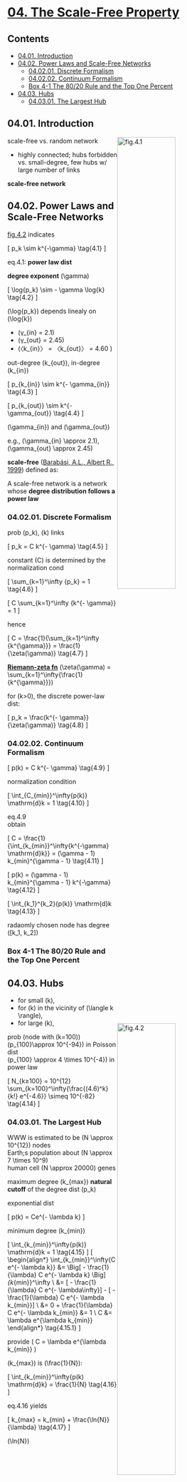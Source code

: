 <!--
Filename: 	note.md
Project: 	/Users/shume/Developer/NetworkScience/NetworkScience/04
Author: 	shumez <https://github.com/shumez>
Created: 	2019-03-28 19:54:5
Modified: 	2019-04-25 21:55:27
-----
Copyright (c) 2019 shumez
-->

# [04. The Scale-Free Property][c04]

## Contents

* [04.01. Introduction](#0401_introduction)
* [04.02. Power Laws and Scale-Free Networks](#0402_power_laws_and_scale-free_networks)
    * [04.02.01. Discrete Formalism](#040201_discrete_formalism)
    * [04.02.02. Continuum Formalism](#040202_continuum_formalism)
    * [Box 4-1 The 80/20 Rule and the Top One Percent](#box_4-1_the_8020_rule_and_the_top_one_percent)
* [04.03. Hubs](#0403_hubs)
    * [04.03.01. The Largest Hub](#040301_the_largest_hub)


## 04.01. Introduction

[![fig.4.1][fig_04_01]][fig_04_01]

scale-free vs. random network

* highly connected; hubs forbidden vs. small-degree, few hubs w/ large number of links

**scale-free network**

## 04.02. Power Laws and Scale-Free Networks

[fig.4.2][fig_04_02] indicates

\[ p_k \sim k^{-\gamma} \tag{4.1} \]

eq.4.1: **power law dist** 

**degree exponent** \(\gamma\)

\[ \log{p_k} \sim - \gamma \log{k} \tag{4.2} \]

\(\log{p_k}\) depends linealy on \(\log{k}\)


[![fig.4.2][fig_04_02]][fig_04_02]

* \(γ_{in} = 2.1\) 
* \(γ_{out} = 2.45\)
* \(〈k_{in}〉 = 〈k_{out}〉 = 4.60 \)

out-degree \(k_{out}\), in-degree \(k_{in}\)

\[ p_{k_{in}} \sim k^{- \gamma_{in}} \tag{4.3} \]

\[ p_{k_{out}} \sim k^{- \gamma_{out}} \tag{4.4} \]

\(\gamma_{in}\) and \(\gamma_{out}\)

e.g., \(\gamma_{in} \approx 2.1\), \(\gamma_{out} \approx 2.45\)


**scale-free** ([Barabási, A.L., Albert R., 1999][1999AlbertR_BarabásiAL]) defined as:

A scale-free network is a network whose **degree distribution follows a power law**


### 04.02.01. Discrete Formalism

prob \(p_k\), \(k\) links

\[ p_k = C k^{- \gamma} \tag{4.5} \]

constant \(C\) is determined by the normalization cond

\[ \sum_{k=1}^\infty {p_k} = 1 \tag{4.6} \]

\[ C \sum_{k=1}^\infty {k^{- \gamma}} = 1 \]

hence

\[ C = \frac{1}{\sum_{k=1}^\infty {k^{\gamma}}} = \frac{1}{\zeta(\gamma)} \tag{4.7} \]

**[Riemann-zeta fn]** \(\zeta(\gamma) = \sum_{k=1}^\infty{\frac{1}{k^{\gamma}}}\)

for \(k>0\), the discrete power-law dist:

\[ p_k = \frac{k^{- \gamma}}{\zeta(\gamma)} \tag{4.8} \]



### 04.02.02. Continuum Formalism

\[ p(k) = C k^{- \gamma} \tag{4.9} \]

normalization condition

\[ \int_{C_{min}}^\infty{p(k)} \mathrm{d}k = 1 \tag{4.10} \]

eq.4.9  
obtain

\[ C = \frac{1}{\int_{k_{min}}^\infty{k^{-\gamma} \mathrm{d}k}} = (\gamma - 1) k_{min}^{\gamma - 1} \tag{4.11} \]


\[ p(k) = (\gamma - 1) k_{min}^{\gamma - 1} k^{-\gamma} \tag{4.12} \]



\[ \int_{k_1}^{k_2}{p(k)} \mathrm{d}k \tag{4.13} \]

radaomly chosen node has degree \([k_1, k_2]\)


### Box 4-1 The 80/20 Rule and the Top One Percent

<!-- [![fig.4.3][fig_04_03]][fig_04_03] -->

## 04.03. Hubs

* for small \(k\), 
* for \(k\) in the vicinity of \(\langle k \rangle\), 
* for large \(k\), 

prob (node with \(k=100\))   
\(p_{100}\approx 10^{-94}\) in Poisson dist  
\(p_{100} \approx 4 \times 10^{-4}\) in power law

\[ N_{k≥100} = 10^{12} \sum_{k=100}^\infty{\frac{(4.6)^k}{k!} e^{-4.6}} \simeq 10^{-82} \tag{4.14} \]


[![fig.4.4][fig_04_04]][fig_04_04]


### 04.03.01. The Largest Hub

WWW is estimated to be \(N \approx 10^{12}\) nodes  
Earth;s population about \(N \approx 7 \times 10^9\)  
human cell \(N \approx 20000\) genes

maximum degree \(k_{max}\) **natural cutoff** of the degree dist \(p_k\)

exponential dist

\[ p(k)  = Ce^{- \lambda k} \]

minimum degree \(k_{min}\) 

\[ \int_{k_{min}}^\infty{p(k)} \mathrm{d}k = 1 \tag{4.15} \]
\[ 
    \begin{align*} 
        \int_{k_{min}}^\infty{C e^{- \lambda k}} 
        &= \Big[ - \frac{1}{\lambda} C e^{- \lambda k} \Big]_{k_{min}}^\infty \\
        &= [ - \frac{1}{\lambda} C e^{- \lambda\infty}] - [ - \frac{1}{\lambda} C e^{- \lambda k_{min}}] \\
        &= 0 + \frac{1}{\lambda} C e^{- \lambda k_{min}} &= 1 \\
        C &= \lambda e^{\lambda k_{min}}
    \end{align*} 
    \tag{4.15.1}
\]

provide \( C = \lambda e^{\lambda k_{min}} \)

\(k_{max}\) is \(\frac{1}{N}\):

\[ \int_{k_{min}}^\infty{p(k) \mathrm{d}k} = \frac{1}{N} \tag{4.16} \]

eq.4.16 yields

\[ k_{max} = k_{min} + \frac{\ln{N}}{\lambda} \tag{4.17} \]

\(\ln{N}\)


[![fig.4.5][fig_04_05]][fig_04_05]


## 

<!-- link -->
[c04]: http://networksciencebook.com/chapter/4
[1999AlbertR_BarabásiAL]: https://arxiv.org/pdf/cond-mat/9910332.pdf%3Forigin%3Dpublication_detail "Barabási, A.L. and Albert, R., 1999. Emergence of scaling in random networks. science, 286(5439), pp.509-512."

[Riemann-zeta fn]: https://en.wikipedia.org/wiki/Riemann_zeta_function

<!-- figure -->
[fig_04_01]: http://networksciencebook.com/images/ch-04/figure-4-1.jpg "Fig.4.1 The Topology of the World Wide Web"
[fig_04_02]: http://networksciencebook.com/images/ch-04/figure-4-2.jpg "Fig.4.2 The Degree Distribution of the WWW"
[fig_04_03]: http://networksciencebook.com/images/ch-04/figure-4-3.jpg "Fig.4.3 Vilfredo Federico Damaso Pareto (1848 – 1923) "
[fig_04_04]: http://networksciencebook.com/images/ch-04/figure-4-4.jpg "Fig.4.4 Poisson vs. Power-law Distributions"
[fig_04_05]: http://networksciencebook.com/images/ch-04/figure-4-5.jpg "Fig.4.5 Hubs are Large in Scale-free Networks "


<!-- eq -->

<!-- 02 -->
[p_k\sim&space;k^{-\gamma}]: https://latex.codecogs.com/gif.latex?p_k\sim&space;k^{-\gamma} "eq.4.1"
[\log{p_k}\sim-\gamma\log{k}]: https://latex.codecogs.com/gif.latex?\log{p_k}\sim-\gamma\log{k} "eq.4.2" 
[\gamma]: https://latex.codecogs.com/gif.latex?\gamma "\gamma"
[\log{p_k}]: https://latex.codecogs.com/gif.latex?\log{p_k} "\log{p_k}"
[\log{k}]: https://latex.codecogs.com/gif.latex?\log{k} "\log{k}"
[k_{out}]: https://latex.codecogs.com/gif.latex?k_{out} "k_{out}"
[k_{in}]: https://latex.codecogs.com/gif.latex?k_{in} "k_{in}"
[p_{k_{in}}\sim&space;k^{-\gamma_{in}}]: https://latex.codecogs.com/gif.latex?p_{k_{in}}\sim&space;k^{-\gamma_{in}} "eq.4.3" 
[p_{k_{out}}\sim&space;k^{-\gamma_{out}}]: https://latex.codecogs.com/gif.latex?p_{k_{out}}\sim&space;k^{-\gamma_{out}} "eq.4.4"
[\gamma_{in}]: https://latex.codecogs.com/gif.latex?\gamma_{in} "\gamma_{in}"
[\gamma_{out}]: https://latex.codecogs.com/gif.latex?\gamma_{out} "\gamma_{out}"
[\gamma_{in}\approx2.1]: https://latex.codecogs.com/gif.latex?\gamma_{in}\approx2.1 "\gamma_{in}\approx2.1"
[\gamma_{out}\approx2.45]: https://latex.codecogs.com/gif.latex?\gamma_{out}\approx2.45 "\gamma_{out}\approx2.45"

<!-- Discrete Formalism -->
[p_k]: https://latex.codecogs.com/gif.latex?p_k "p_k"
[k]: https://latex.codecogs.com/gif.latex?k "k"
[p_k=Ck^{-\gamma}]: https://latex.codecogs.com/gif.latex?p_k=Ck^{-\gamma} "eq.4.5"
[C]: https://latex.codecogs.com/gif.latex?C "C"
[\sum_{k=1}^\imfty{p_k}=1]: https://latex.codecogs.com/gif.latex?\sum_{k=1}^\imfty{p_k}=1 "eq.4.6"
[C\sum_{k=1}^\infty{k^{-\gamma}}=1]: https://latex.codecogs.com/gif.latex?C\sum_{k=1}^\infty{k^{-\gamma}}=1 "C\sum_{k=1}^\infty{k^{-\gamma}}=1"
[C=\frac{1}{\sum_{k=1}^\infty{k^{\gamma}}}=\frac{1}{\zeta(\gamma)}]: https://latex.codecogs.com/gif.latex?C=\frac{1}{\sum_{k=1}^\infty{k^{\gamma}}}=\frac{1}{\zeta(\gamma)} "eq.4.7"
[\zeta(\gamma)]: https://latex.codecogs.com/gif.latex?\zeta(\gamma) "\zeta(\gamma)"
[p_k=\frac{k^{-\gamma}}{\zeta(\gamma)}]: https://latex.codecogs.com/gif.latex?p_k=\frac{k^{-\gamma}}{\zeta(\gamma)} "eq.4.8"


<style type="text/css">
	img{width: 51%; float: right;}
</style>